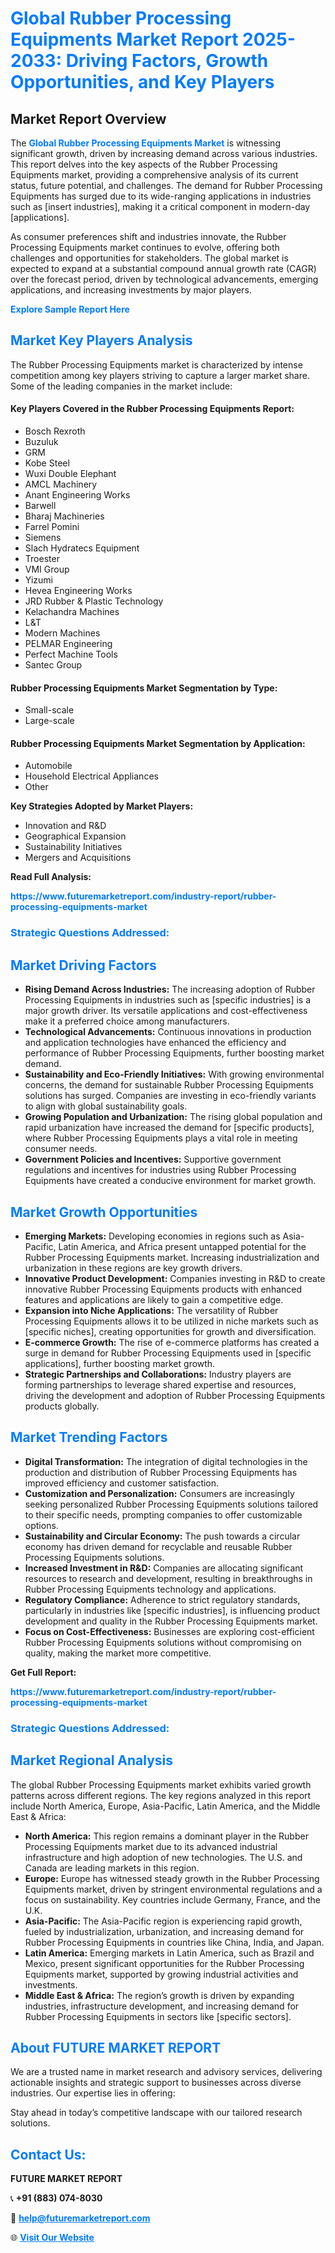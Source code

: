 <h1 style="color: #007BFF;">Global Rubber Processing Equipments Market Report 2025-2033: Driving Factors, Growth Opportunities, and Key Players</h1>

<section id="overview">
<h2>Market Report Overview</h2>
<p>The <a href="https://www.futuremarketreport.com/industry-report/rubber-processing-equipments-market" style="color: #007BFF; text-decoration: none;"><strong>Global Rubber Processing Equipments Market</strong></a> is witnessing significant growth, driven by increasing demand across various industries. This report delves into the key aspects of the Rubber Processing Equipments market, providing a comprehensive analysis of its current status, future potential, and challenges. The demand for Rubber Processing Equipments has surged due to its wide-ranging applications in industries such as [insert industries], making it a critical component in modern-day [applications].</p>
<p>As consumer preferences shift and industries innovate, the Rubber Processing Equipments market continues to evolve, offering both challenges and opportunities for stakeholders. The global market is expected to expand at a substantial compound annual growth rate (CAGR) over the forecast period, driven by technological advancements, emerging applications, and increasing investments by major players.</p>
</section>

<section id="overview">
<p><a href="https://www.futuremarketreport.com/request-sample/reportId=102584" style="color: #007BFF; text-decoration: none;"><strong>Explore Sample Report Here</strong></a></p>
</section>

<section id="key-players">
<h2 style="color: #007BFF;">Market Key Players Analysis</h2>
<p>The Rubber Processing Equipments market is characterized by intense competition among key players striving to capture a larger market share. Some of the leading companies in the market include:</p>
<h4>Key Players Covered in the Rubber Processing Equipments Report:</h4>
<ul><li>Bosch Rexroth</li><li>Buzuluk</li><li>GRM</li><li>Kobe Steel</li><li>Wuxi Double Elephant</li><li>AMCL Machinery</li><li>Anant Engineering Works</li><li>Barwell</li><li>Bharaj Machineries</li><li>Farrel Pomini</li><li>Siemens</li><li>Slach Hydratecs Equipment</li><li>Troester</li><li>VMI Group</li><li>Yizumi</li><li>Hevea Engineering Works</li><li>JRD Rubber &amp; Plastic Technology</li><li>Kelachandra Machines</li><li>L&amp;T</li><li>Modern Machines</li><li>PELMAR Engineering</li><li>Perfect Machine Tools</li><li>Santec Group</li></ul>
<h4>Rubber Processing Equipments Market Segmentation by Type:</h4>
<ul><li>Small-scale</li><li>Large-scale</li></ul>

<h4>Rubber Processing Equipments Market Segmentation by Application:</h4>
<ul><li>Automobile</li><li>Household Electrical Appliances</li><li>Other</li></ul>
<p><strong>Key Strategies Adopted by Market Players:</strong></p>
<ul>
<li>Innovation and R&D</li>
<li>Geographical Expansion</li>
<li>Sustainability Initiatives</li>
<li>Mergers and Acquisitions</li>
</ul>
</section>

<section>
<p><strong>Read Full Analysis: </strong></p><a href="https://www.futuremarketreport.com/industry-report/rubber-processing-equipments-market" style="color: #007BFF; text-decoration: none;"><strong>https://www.futuremarketreport.com/industry-report/rubber-processing-equipments-market</strong></a>
<h3 style="color: #007BFF;">Strategic Questions Addressed:</h3>
</section>

<section id="driving-factors">
<h2 style="color: #007BFF;">Market Driving Factors</h2>
<ul>
<li><strong>Rising Demand Across Industries:</strong> The increasing adoption of Rubber Processing Equipments in industries such as [specific industries] is a major growth driver. Its versatile applications and cost-effectiveness make it a preferred choice among manufacturers.</li>
<li><strong>Technological Advancements:</strong> Continuous innovations in production and application technologies have enhanced the efficiency and performance of Rubber Processing Equipments, further boosting market demand.</li>
<li><strong>Sustainability and Eco-Friendly Initiatives:</strong> With growing environmental concerns, the demand for sustainable Rubber Processing Equipments solutions has surged. Companies are investing in eco-friendly variants to align with global sustainability goals.</li>
<li><strong>Growing Population and Urbanization:</strong> The rising global population and rapid urbanization have increased the demand for [specific products], where Rubber Processing Equipments plays a vital role in meeting consumer needs.</li>
<li><strong>Government Policies and Incentives:</strong> Supportive government regulations and incentives for industries using Rubber Processing Equipments have created a conducive environment for market growth.</li>
</ul>
</section>

<section id="growth-opportunities">
<h2 style="color: #007BFF;">Market Growth Opportunities</h2>
<ul>
<li><strong>Emerging Markets:</strong> Developing economies in regions such as Asia-Pacific, Latin America, and Africa present untapped potential for the Rubber Processing Equipments market. Increasing industrialization and urbanization in these regions are key growth drivers.</li>
<li><strong>Innovative Product Development:</strong> Companies investing in R&D to create innovative Rubber Processing Equipments products with enhanced features and applications are likely to gain a competitive edge.</li>
<li><strong>Expansion into Niche Applications:</strong> The versatility of Rubber Processing Equipments allows it to be utilized in niche markets such as [specific niches], creating opportunities for growth and diversification.</li>
<li><strong>E-commerce Growth:</strong> The rise of e-commerce platforms has created a surge in demand for Rubber Processing Equipments used in [specific applications], further boosting market growth.</li>
<li><strong>Strategic Partnerships and Collaborations:</strong> Industry players are forming partnerships to leverage shared expertise and resources, driving the development and adoption of Rubber Processing Equipments products globally.</li>
</ul>
</section>

<section id="trending-factors">
<h2 style="color: #007BFF;">Market Trending Factors</h2>
<ul>
<li><strong>Digital Transformation:</strong> The integration of digital technologies in the production and distribution of Rubber Processing Equipments has improved efficiency and customer satisfaction.</li>
<li><strong>Customization and Personalization:</strong> Consumers are increasingly seeking personalized Rubber Processing Equipments solutions tailored to their specific needs, prompting companies to offer customizable options.</li>
<li><strong>Sustainability and Circular Economy:</strong> The push towards a circular economy has driven demand for recyclable and reusable Rubber Processing Equipments solutions.</li>
<li><strong>Increased Investment in R&D:</strong> Companies are allocating significant resources to research and development, resulting in breakthroughs in Rubber Processing Equipments technology and applications.</li>
<li><strong>Regulatory Compliance:</strong> Adherence to strict regulatory standards, particularly in industries like [specific industries], is influencing product development and quality in the Rubber Processing Equipments market.</li>
<li><strong>Focus on Cost-Effectiveness:</strong> Businesses are exploring cost-efficient Rubber Processing Equipments solutions without compromising on quality, making the market more competitive.</li>
</ul>
</section>

<section>
<p><strong>Get Full Report: </strong></p><a href="https://www.futuremarketreport.com/industry-report/rubber-processing-equipments-market" style="color: #007BFF; text-decoration: none;"><strong>https://www.futuremarketreport.com/industry-report/rubber-processing-equipments-market</strong></a>
<h3 style="color: #007BFF;">Strategic Questions Addressed:</h3>
</section>


<section id="regional-analysis">
<h2 style="color: #007BFF;">Market Regional Analysis</h2>
<p>The global Rubber Processing Equipments market exhibits varied growth patterns across different regions. The key regions analyzed in this report include North America, Europe, Asia-Pacific, Latin America, and the Middle East & Africa:</p>
<ul>
<li><strong>North America:</strong> This region remains a dominant player in the Rubber Processing Equipments market due to its advanced industrial infrastructure and high adoption of new technologies. The U.S. and Canada are leading markets in this region.</li>
<li><strong>Europe:</strong> Europe has witnessed steady growth in the Rubber Processing Equipments market, driven by stringent environmental regulations and a focus on sustainability. Key countries include Germany, France, and the U.K.</li>
<li><strong>Asia-Pacific:</strong> The Asia-Pacific region is experiencing rapid growth, fueled by industrialization, urbanization, and increasing demand for Rubber Processing Equipments in countries like China, India, and Japan.</li>
<li><strong>Latin America:</strong> Emerging markets in Latin America, such as Brazil and Mexico, present significant opportunities for the Rubber Processing Equipments market, supported by growing industrial activities and investments.</li>
<li><strong>Middle East & Africa:</strong> The region’s growth is driven by expanding industries, infrastructure development, and increasing demand for Rubber Processing Equipments in sectors like [specific sectors].</li>
</ul>
</section>

<footer>
<h2 style="color: #007BFF;">About FUTURE MARKET REPORT</h2>
<p>We are a trusted name in market research and advisory services, delivering actionable insights and strategic support to businesses across diverse industries. Our expertise lies in offering:</p>

<p>Stay ahead in today’s competitive landscape with our tailored research solutions.</p>

<h2 style="color: #007BFF;">Contact Us:</h2>
<p><strong>FUTURE MARKET REPORT</strong></p>
<p>📞 <strong>+91 (883) 074-8030</strong></p>
<p>📧 <strong><a href="mailto:help@futuremarketreport.com" style="color: #007BFF;">help@futuremarketreport.com</a></strong></p>
<p>🌐 <strong><a href="https://www.futuremarketreport.com/" style="color: #007BFF;">Visit Our Website</a></strong></p>
</footer>